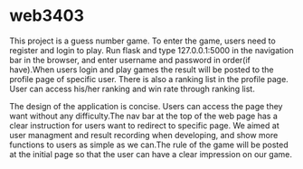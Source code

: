 # web3403
This project is a guess number game. To enter the game, users need to register and login to play.
Run flask and type 127.0.0.1:5000 in the navigation bar in the browser, and enter username and password in order(if have).When users login and play games the result will be posted to the profile page of specific user. There is also a ranking list in the profile page. User can access his/her ranking and win rate through ranking list.

The design of the application is concise. Users can access the page they want without any difficulty.The nav bar at the top of the web page has a clear instruction for users want to redirect to specific page.
We aimed at user managment and result recording when developing, and show more functions to users as simple as we can.The rule of the game will be posted at the initial page so that the user can have a clear impression on our game.
